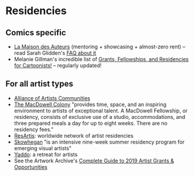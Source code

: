 # Residencies

## Comics specific

- [La Maison des Auteurs](http://english.citebd.org/spip.php?article23) (mentoring + showcasing + almost-zero rent) – read Sarah Glidden's [FAQ about it](http://sarahglidden.com/f-a-q-s-about-the-maison-des-auteurs-part-1/)
- Melanie Gillman's incredible list of [Grants, Fellowships, and Residencies for Cartoonists!](http://pigeonbits.tumblr.com/post/148910645278/grants-fellowships-and-residencies-for) – regularly updated!


## For all artist types

- [Alliance of Artists Communities](http://artistcommunities.org/)
- [The MacDowell Colony](http://www.macdowellcolony.org/apply-appguidelines.html) "provides time, space, and an inspiring environment to artists of exceptional talent. A MacDowell Fellowship, or residency, consists of exclusive use of a studio, accommodations, and three prepared meals a day for up to eight weeks. There are no residency fees."
- [ResArtis](http://www.resartis.org/): worldwide network of artist residencies
- [Skowhegan](http://www.skowheganart.org/) "is an intensive nine-week summer residency program for emerging visual artists"
- [Yaddo](http://yaddo.org/): a retreat for artists
- See the Artwork Archive's [Complete Guide to 2019 Artist Grants & Opportunities ](https://www.artworkarchive.com/blog/complete-guide-to-2019-artist-grants-opportunities)